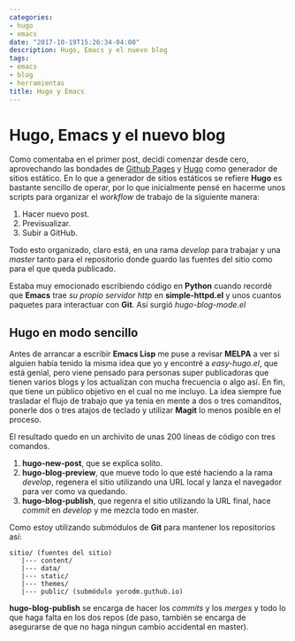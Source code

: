 ```yaml
---
categories:
- hugo
- emacs
date: "2017-10-19T15:26:34-04:00"
description: Hugo, Emacs y el nuevo blog
tags:
- emacs
- blog
- herramientas
title: Hugo y Emacs
---
```


# Hugo, Emacs y el nuevo blog

Como comentaba en el primer post, decidí comenzar desde cero, aprovechando las
bondades de [Github Pages](https://pages.github.com/ ) y
[Hugo](http://gohugo.io) como generador de sitios estático. En lo que a
generador de sitios estáticos se refiere **Hugo** es bastante sencillo de operar,
por lo que inicialmente pensé en hacerme unos scripts para organizar el
*workflow* de trabajo de la siguiente manera:

1. Hacer nuevo post.
2. Previsualizar.
3. Subir a GitHub.

Todo esto organizado, claro está, en una rama *develop* para trabajar y una
*master* tanto para el repositorio donde guardo las fuentes del sitio como para
el que queda publicado.

Estaba muy emocionado escribiendo código en **Python** cuando recordé que **Emacs**
trae *su propio servidor http* en **simple-httpd.el** y unos cuantos paquetes
para interactuar con **Git**. Así surgió *hugo-blog-mode.el*

## Hugo en modo sencillo

Antes de arrancar a escribir **Emacs Lisp** me puse a revisar **MELPA** a ver si
alguien había tenido la misma idea que yo y encontré a *easy-hugo.el*, que está
genial, pero viene pensado para personas super publicadoras que tienen varios
blogs y los actualizan con mucha frecuencia o algo así. En fin, que tiene un
público objetivo en el cual no me incluyo. La idea siempre fue trasladar el
flujo de trabajo que ya tenía en mente a dos o tres comanditos, ponerle dos o
tres atajos de teclado y utilizar **Magit** lo menos posible en el proceso.

El resultado quedo en un archivito de unas 200 líneas de código con tres comandos.

1. **hugo-new-post**, que se explica solito.
2. **hugo-blog-preview**, que mueve todo lo que esté haciendo a la rama *develop*,
   regenera el sitio utilizando una URL local y lanza el navegador para ver como
   va quedando.
3. **hugo-blog-publish**, que regenra el sitio utilizando la URL final, hace
   *commit* en *develop* y me mezcla todo en master.

Como estoy utilizando submódulos de **Git** para mantener los repositorios así:

```
sitio/ (fuentes del sitio)
   |--- content/
   |--- data/
   |--- static/
   |--- themes/
   |--- public/ (submódulo yorodm.guthub.io)
```

**hugo-blog-publish** se encarga de hacer los *commits* y los *merges* y todo lo que haga falta en los dos repos (de paso, también se encarga de asegurarse de que no haga ningun cambio accidental en master).
